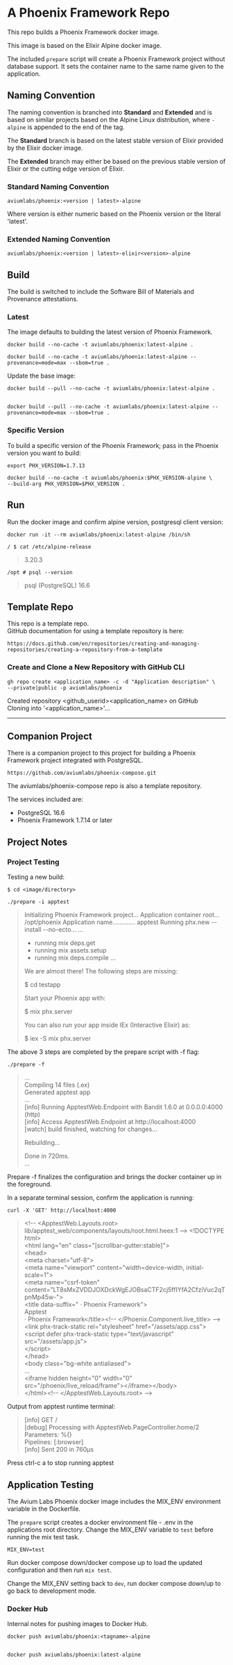 # A Phoenix Framework Repo


This repo builds a Phoenix Framework docker image. 

This image is based on the Elixir Alpine docker image.   

The included `prepare` script will create a Phoenix Framework project without 
database support. It sets the container name to the same name given to the 
application.


## Naming Convention


The naming convention is branched into **Standard** and **Extended** and is 
based on similar projects based on the Alpine Linux distribution, where 
`-alpine` is appended to the end of the tag.  


The **Standard** branch is based on the latest stable version of Elixir 
provided by the Elixir docker image.   

The **Extended** branch may either be based on the previous stable 
version of Elixir or the cutting edge version of Elixir.   


### Standard Naming Convention


    aviumlabs/phoenix:<version | latest>-alpine


Where version is either numeric based on the Phoenix version or the literal 
'latest'.  


### Extended Naming Convention


    aviumlabs/phoenix:<version | latest>-elixir<version>-alpine


## Build

The build is switched to include the Software Bill of Materials and Provenance attestations.


### Latest


The image defaults to building the latest version of Phoenix Framework.   


    docker build --no-cache -t aviumlabs/phoenix:latest-alpine .

    docker build --no-cache -t aviumlabs/phoenix:latest-alpine --provenance=mode=max --sbom=true .


Update the base image:


    docker build --pull --no-cache -t aviumlabs/phoenix:latest-alpine .


    docker build --pull --no-cache -t aviumlabs/phoenix:latest-alpine --provenance=mode=max --sbom=true .

 
### Specific Version


To build a specific version of the Phoenix Framework; pass in the Phoenix 
version you want to build:   


    export PHX_VERSION=1.7.13

    docker build --no-cache -t aviumlabs/phoenix:$PHX_VERSION-alpine \ 
    --build-arg PHX_VERSION=$PHX_VERSION .


## Run


Run the docker image and confirm alpine version, postgresql client version:


    docker run -it --rm aviumlabs/phoenix:latest-alpine /bin/sh

    / $ cat /etc/alpine-release


>
> 3.20.3
>


    /opt # psql --version


> 
> psql (PostgreSQL) 16.6
> 


## Template Repo


This repo is a template repo.  
GitHub documentation for using a template repository is here:  


    https://docs.github.com/en/repositories/creating-and-managing-repositories/creating-a-repository-from-a-template


### Create and Clone a New Repository with GitHub CLI


    gh repo create <application_name> -c -d "Application description" \
    --private|public -p aviumlabs/phoenix 


Created repository \<github\_userid\>\<application\_name\>  on GitHub  
Cloning into '\<application\_name\>'...  


---


## Companion Project


There is a companion project to this project for building a Phoenix Framework 
project integrated with PostgreSQL.  


    https://github.com/aviumlabs/phoenix-compose.git


The aviumlabs/phoenix-compose repo is also a template repository.   


The services included are:  
- PostgreSQL 16.6  
- Phoenix Framework 1.7.14 or later  


## Project Notes


### Project Testing


Testing a new build:  

    $ cd <image/directory>

    ./prepare -i apptest

>
> Initializing Phoenix Framework project...
> Application container root... /opt/phoenix
> Application name............. apptest
> Running phx.new --install --no-ecto...
> ...
> * running mix deps.get
> * running mix assets.setup
> * running mix deps.compile
> ...
>
> We are almost there! The following steps are missing:
>
>    $ cd testapp  
>  
> Start your Phoenix app with:  
>  
>    $ mix phx.server  
>  
> You can also run your app inside IEx (Interactive Elixir) as:  
>  
>    $ iex -S mix phx.server  
>


The above 3 steps are completed by the prepare script with -f flag:  


    ./prepare -f


>  
> ...  
> Compiling 14 files (.ex)  
> Generated apptest app  
> ...  
> [info] Running ApptestWeb.Endpoint with Bandit 1.6.0 at 0.0.0.0:4000 (http)  
> [info] Access ApptestWeb.Endpoint at http://localhost:4000  
> [watch] build finished, watching for changes...  
>  
> Rebuilding...  
>   
> Done in 720ms.  
> ...  
>  


Prepare -f finalizes the configuration and brings the docker container up in 
the foreground.  


In a separate terminal session, confirm the application is running:  


    curl -X 'GET' http://localhost:4000

  
>
> \<!-- \<ApptestWeb.Layouts.root> lib/apptest\_web/components/layouts/root.html.heex:1 -->
> \<!DOCTYPE html>  
> \<html lang="en" class="[scrollbar-gutter:stable]">  
> \<head>  
> \<meta charset="utf-8">  
> \<meta name="viewport" content="width=device-width, initial-scale=1">  
> \<meta name="csrf-token" content="LT8sMxZVDDJOXDckWgEJOBsaCTF2cj5ffIYfA2CfziVuc2qTpnMp45w-">  
> \<title data-suffix=" · Phoenix Framework">  
> Apptest  
> · Phoenix Framework\</title>\<!-- \</Phoenix.Component.live\_title> -->  
> \<link phx-track-static rel="stylesheet" href="/assets/app.css">  
> \<script defer phx-track-static type="text/javascript" src="/assets/app.js">  
> \</script>  
> \</head>  
> \<body class="bg-white antialiased">  
> ...  
> \<iframe hidden height="0" width="0" src="/phoenix/live\_reload/frame">\</iframe>\</body>  
> \</html>\<!-- \</ApptestWeb.Layouts.root> -->
>  


Output from apptest runtime terminal:  

>
> [info] GET /  
> [debug] Processing with ApptestWeb.PageController.home/2  
>  Parameters: %{}  
>  Pipelines: [:browser]  
> [info] Sent 200 in 760µs  
>


Press ctrl-c a to stop running apptest  


## Application Testing


The Avium Labs Phoenix docker image includes the MIX\_ENV environment variable 
in the Dockerfile.   

The `prepare` script creates a docker environment file - .env in the  
applications root directory. Change the MIX\_ENV variable to `test` before  
running the mix test task.   

`MIX_ENV=test`  

Run docker compose down/docker compose up to load the updated configuration and 
then run `mix test`.   

Change the MIX\_ENV setting back to `dev`, run docker compose down/up to go back 
to development mode.   


### Docker Hub


Internal notes for pushing images to Docker Hub.  


    docker push aviumlabs/phoenix:<tagname>-alpine  

 
    docker push aviumlabs/phoenix:latest-alpine  
